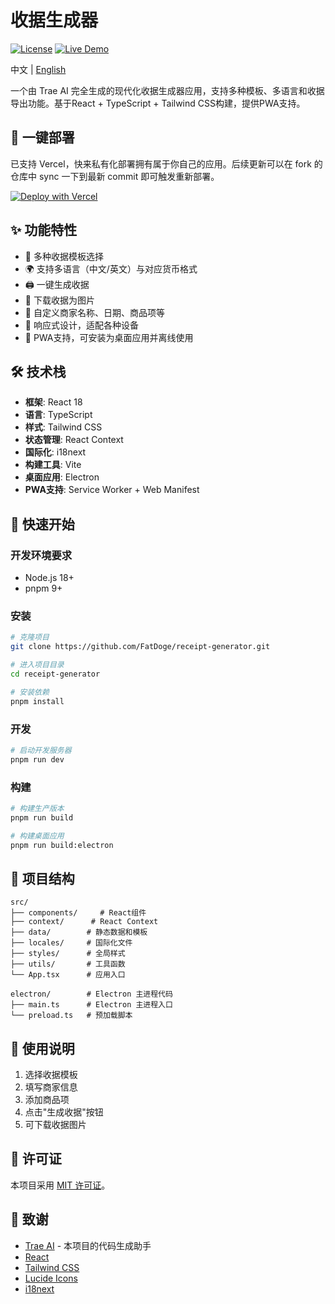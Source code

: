 # 收据生成器

[![License](https://img.shields.io/badge/license-MIT-blue.svg)](LICENSE)
[![Live Demo](https://img.shields.io/badge/demo-live-green.svg)](https://receipt-generator-ten.vercel.app/)

中文 | [English](README.en.md)

一个由 Trae AI 完全生成的现代化收据生成器应用，支持多种模板、多语言和收据导出功能。基于React + TypeScript + Tailwind CSS构建，提供PWA支持。

## 🦄 一键部署
已支持 Vercel，快来私有化部署拥有属于你自己的应用。后续更新可以在 fork 的仓库中 sync 一下到最新 commit 即可触发重新部署。

[![Deploy with Vercel](https://vercel.com/button)](https://vercel.com/new/clone?repository-url=https%3A%2F%2Fgithub.com%2FFatDoge%2Freceipt-generator&project-name=recerpt-generator&repository-name=recerpt-generator)

## ✨ 功能特性

- 📝 多种收据模板选择
- 🌍 支持多语言（中文/英文）与对应货币格式
- 🖨️ 一键生成收据
- 💾 下载收据为图片
- 🧾 自定义商家名称、日期、商品项等
- 📱 响应式设计，适配各种设备
- 📲 PWA支持，可安装为桌面应用并离线使用

## 🛠️ 技术栈

- **框架**: React 18
- **语言**: TypeScript
- **样式**: Tailwind CSS
- **状态管理**: React Context
- **国际化**: i18next
- **构建工具**: Vite
- **桌面应用**: Electron
- **PWA支持**: Service Worker + Web Manifest

## 🚀 快速开始
### 开发环境要求

- Node.js 18+ 
- pnpm 9+ 

### 安装

```bash
# 克隆项目
git clone https://github.com/FatDoge/receipt-generator.git

# 进入项目目录
cd receipt-generator

# 安装依赖
pnpm install
```

### 开发

```bash
# 启动开发服务器
pnpm run dev
```

### 构建

```bash
# 构建生产版本
pnpm run build

# 构建桌面应用
pnpm run build:electron
```

## 📁 项目结构

```
src/
├── components/     # React组件
├── context/      # React Context
├── data/        # 静态数据和模板
├── locales/     # 国际化文件
├── styles/      # 全局样式
├── utils/       # 工具函数
└── App.tsx      # 应用入口

electron/        # Electron 主进程代码
├── main.ts      # Electron 主进程入口
└── preload.ts   # 预加载脚本
```

## 📄 使用说明

1. 选择收据模板
2. 填写商家信息
3. 添加商品项
4. 点击"生成收据"按钮
5. 可下载收据图片

## 📜 许可证

本项目采用 [MIT 许可证](LICENSE)。

## 🙏 致谢

- [Trae AI](https://trae.ai) - 本项目的代码生成助手
- [React](https://reactjs.org/)
- [Tailwind CSS](https://tailwindcss.com/)
- [Lucide Icons](https://lucide.dev/)
- [i18next](https://www.i18next.com/)